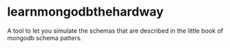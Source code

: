 learnmongodbthehardway
======================

A tool to let you simulate the schemas that are described in the little book of mongodb schema patters.
